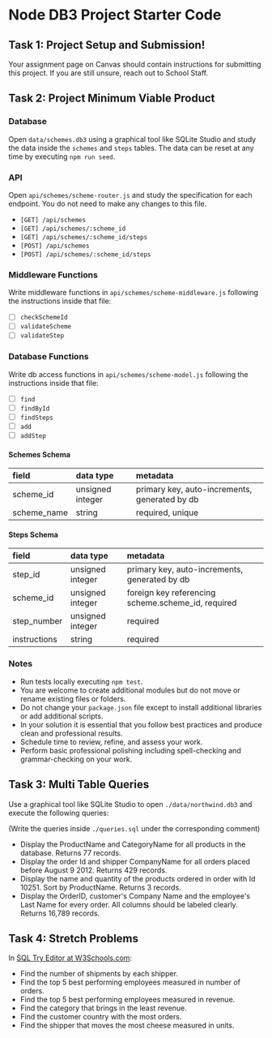 # Node DB3 Project Starter Code

## Task 1: Project Setup and Submission!

Your assignment page on Canvas should contain instructions for submitting this project. If you are still unsure, reach out to School Staff.

## Task 2: Project Minimum Viable Product

### Database

Open `data/schemes.db3` using a graphical tool like SQLite Studio and study the data inside the `schemes` and `steps` tables. The data can be reset at any time by executing `npm run seed`.

### API

Open `api/schemes/scheme-router.js` and study the specification for each endpoint. You do not need to make any changes to this file.

- `[GET] /api/schemes`
- `[GET] /api/schemes/:scheme_id`
- `[GET] /api/schemes/:scheme_id/steps`
- `[POST] /api/schemes`
- `[POST] /api/schemes/:scheme_id/steps`

### Middleware Functions

Write middleware functions in `api/schemes/scheme-middleware.js` following the instructions inside that file:

- [ ] `checkSchemeId`
- [ ] `validateScheme`
- [ ] `validateStep`

### Database Functions

Write db access functions in `api/schemes/scheme-model.js` following the instructions inside that file:

- [ ] `find`
- [ ] `findById`
- [ ] `findSteps`
- [ ] `add`
- [ ] `addStep`

#### Schemes Schema

| field       | data type        | metadata                                      |
| :---------- | :--------------- | :-------------------------------------------- |
| scheme_id   | unsigned integer | primary key, auto-increments, generated by db |
| scheme_name | string           | required, unique                              |

#### Steps Schema

| field        | data type        | metadata                                           |
| :----------- | :--------------- | :------------------------------------------------- |
| step_id      | unsigned integer | primary key, auto-increments, generated by db      |
| scheme_id    | unsigned integer | foreign key referencing scheme.scheme_id, required |
| step_number  | unsigned integer | required                                           |
| instructions | string           | required                                           |

### Notes

- Run tests locally executing `npm test`.
- You are welcome to create additional modules but do not move or rename existing files or folders.
- Do not change your `package.json` file except to install additional libraries or add additional scripts.
- In your solution it is essential that you follow best practices and produce clean and professional results.
- Schedule time to review, refine, and assess your work.
- Perform basic professional polishing including spell-checking and grammar-checking on your work.

## Task 3: Multi Table Queries

Use a graphical tool like SQLite Studio to open `./data/northwind.db3` and execute the following queries:

(Write the queries inside `./queries.sql` under the corresponding comment)

- Display the ProductName and CategoryName for all products in the database. Returns 77 records.
- Display the order Id and shipper CompanyName for all orders placed before August 9 2012. Returns 429 records.
- Display the name and quantity of the products ordered in order with Id 10251. Sort by ProductName. Returns 3 records.
- Display the OrderID, customer's Company Name and the employee's Last Name for every order. All columns should be labeled clearly. Returns 16,789 records.

## Task 4: Stretch Problems

In [SQL Try Editor at W3Schools.com](https://www.w3schools.com/Sql/tryit.asp?filename=trysql_select_top):

- Find the number of shipments by each shipper.
- Find the top 5 best performing employees measured in number of orders.
- Find the top 5 best performing employees measured in revenue.
- Find the category that brings in the least revenue.
- Find the customer country with the most orders.
- Find the shipper that moves the most cheese measured in units.
